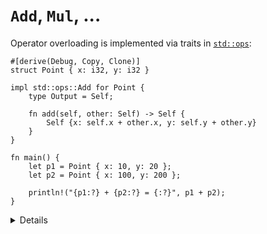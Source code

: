# `Add`, `Mul`, ...

Operator overloading is implemented via traits in [`std::ops`][1]:

```rust,editable
#[derive(Debug, Copy, Clone)]
struct Point { x: i32, y: i32 }

impl std::ops::Add for Point {
    type Output = Self;

    fn add(self, other: Self) -> Self {
        Self {x: self.x + other.x, y: self.y + other.y}
    }
}

fn main() {
    let p1 = Point { x: 10, y: 20 };
    let p2 = Point { x: 100, y: 200 };

    println!("{p1:?} + {p2:?} = {:?}", p1 + p2);
}
```

<details>

Discussion points:

- You could implement `Add` for `&Point`. In which situations is that useful?
  - Answer: `Add:add` consumes `self`. If type `T` for which you are
    overloading the operator is not `Copy`, you should consider overloading
    the operator for `&T` as well. This avoids unnecessary cloning on the
    call site.
- Why is `Output` an associated type? Could it be made a type parameter of the method?
  - Short answer: Function type parameters are controlled by the caller, but
    associated types (like `Output`) are controlled by the implementor of a
    trait.
- You could implement `Add` for two different types, e.g.
  `impl Add<(i32, i32)> for Point` would add a tuple to a `Point`.

</details>

[1]: https://doc.rust-lang.org/std/ops/index.html
